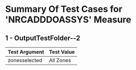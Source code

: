 # Summary Of Test Cases for 'NRCADDDOASSYS' Measure
 
## 1 - OutputTestFolder--2
| Test Argument | Test Value |
| ------------- | ---------- |
| zonesselected |All Zones |
 

